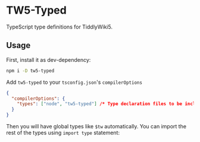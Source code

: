 # TW5-Typed

TypeScript type definitions for TiddlyWiki5.

## Usage

First, install it as dev-dependency:

```sh
npm i -D tw5-typed
```

Add `tw5-typed` to your `tsconfig.json`'s `compilerOptions`

```json
{
  "compilerOptions": {
    "types": ["node", "tw5-typed"] /* Type declaration files to be included in compilation. */,
  }
}
```

Then you will have global types like `$tw` automatically. You can import the rest of the types using `import type` statement:

```typescript

```
